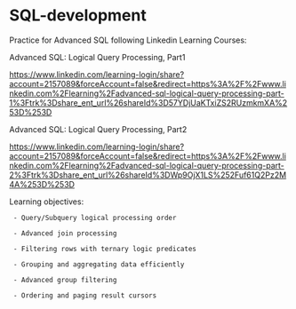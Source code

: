 # SQL-development
Practice for Advanced SQL following Linkedin Learning Courses:

Advanced SQL: Logical Query Processing, Part1

https://www.linkedin.com/learning-login/share?account=2157089&forceAccount=false&redirect=https%3A%2F%2Fwww.linkedin.com%2Flearning%2Fadvanced-sql-logical-query-processing-part-1%3Ftrk%3Dshare_ent_url%26shareId%3D57YDjUaKTxiZS2RUzmkmXA%253D%253D
 
Advanced SQL: Logical Query Processing, Part2

https://www.linkedin.com/learning-login/share?account=2157089&forceAccount=false&redirect=https%3A%2F%2Fwww.linkedin.com%2Flearning%2Fadvanced-sql-logical-query-processing-part-2%3Ftrk%3Dshare_ent_url%26shareId%3DWp9OjX1LS%252Fuf61Q2Pz2M4A%253D%253D

Learning objectives:

     - Query/Subquery logical processing order

     - Advanced join processing

     - Filtering rows with ternary logic predicates

     - Grouping and aggregating data efficiently

     - Advanced group filtering

     - Ordering and paging result cursors
    
